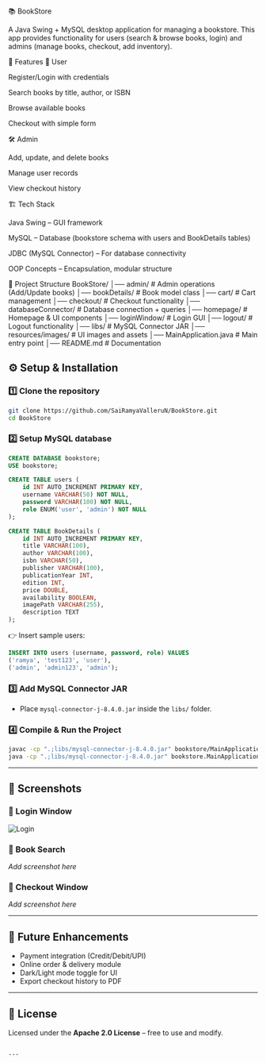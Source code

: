 📚 BookStore

A Java Swing + MySQL desktop application for managing a bookstore. This app provides functionality for users (search & browse books, login) and admins (manage books, checkout, add inventory).

🚀 Features
👤 User

Register/Login with credentials

Search books by title, author, or ISBN

Browse available books

Checkout with simple form

🛠️ Admin

Add, update, and delete books

Manage user records

View checkout history

🏗️ Tech Stack

Java Swing – GUI framework

MySQL – Database (bookstore schema with users and BookDetails tables)

JDBC (MySQL Connector) – For database connectivity

OOP Concepts – Encapsulation, modular structure

📂 Project Structure
BookStore/
│── admin/                # Admin operations (Add/Update books)
│── bookDetails/          # Book model class
│── cart/                 # Cart management
│── checkout/             # Checkout functionality
│── databaseConnector/    # Database connection + queries
│── homepage/             # Homepage & UI components
│── loginWindow/          # Login GUI
│── logout/               # Logout functionality
│── libs/                 # MySQL Connector JAR
│── resources/images/     # UI images and assets
│── MainApplication.java  # Main entry point
│── README.md             # Documentation

## ⚙️ Setup & Installation  

### 1️⃣ Clone the repository  
```bash
git clone https://github.com/SaiRamyaValleruN/BookStore.git
cd BookStore
````

### 2️⃣ Setup MySQL database

```sql
CREATE DATABASE bookstore;
USE bookstore;

CREATE TABLE users (
    id INT AUTO_INCREMENT PRIMARY KEY,
    username VARCHAR(50) NOT NULL,
    password VARCHAR(100) NOT NULL,
    role ENUM('user', 'admin') NOT NULL
);

CREATE TABLE BookDetails (
    id INT AUTO_INCREMENT PRIMARY KEY,
    title VARCHAR(100),
    author VARCHAR(100),
    isbn VARCHAR(50),
    publisher VARCHAR(100),
    publicationYear INT,
    edition INT,
    price DOUBLE,
    availability BOOLEAN,
    imagePath VARCHAR(255),
    description TEXT
);
```

👉 Insert sample users:

```sql
INSERT INTO users (username, password, role) VALUES
('ramya', 'test123', 'user'),
('admin', 'admin123', 'admin');
```

### 3️⃣ Add MySQL Connector JAR

* Place `mysql-connector-j-8.4.0.jar` inside the `libs/` folder.

### 4️⃣ Compile & Run the Project

```bash
javac -cp ".;libs/mysql-connector-j-8.4.0.jar" bookstore/MainApplication.java
java -cp ".;libs/mysql-connector-j-8.4.0.jar" bookstore.MainApplication
```

---

## 🎯 Screenshots

### 🔑 Login Window

![Login](resources/images/BookStore.jpg)

### 📖 Book Search

*Add screenshot here*

### 🛒 Checkout Window

*Add screenshot here*

---

## 🔮 Future Enhancements

* Payment integration (Credit/Debit/UPI)
* Online order & delivery module
* Dark/Light mode toggle for UI
* Export checkout history to PDF

---

## 📜 License

Licensed under the **Apache 2.0 License** – free to use and modify.

```

---

